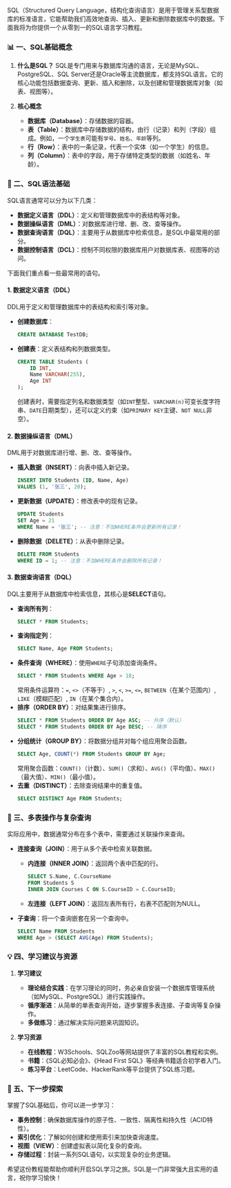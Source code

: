 SQL（Structured Query Language，结构化查询语言）是用于管理关系型数据库的标准语言，它能帮助我们高效地查询、插入、更新和删除数据库中的数据。下面我将为你提供一个从零到一的SQL语言学习教程。

### 📊 一、SQL基础概念

1.  **什么是SQL？**
    SQL是专门用来与数据库沟通的语言，无论是MySQL、PostgreSQL、SQL Server还是Oracle等主流数据库，都支持SQL语言。它的核心功能包括数据查询、更新、插入和删除，以及创建和管理数据库对象（如表、视图等）。

2.  **核心概念**
    *   **数据库（Database）**：存储数据的容器。
    *   **表（Table）**：数据库中存储数据的结构，由行（记录）和列（字段）组成。例如，一个`学生表`可能有`学号`、`姓名`、`年龄`等列。
    *   **行（Row）**：表中的一条记录，代表一个实体（如一个学生）的信息。
    *   **列（Column）**：表中的字段，用于存储特定类型的数据（如姓名、年龄）。

### 🔧 二、SQL语法基础

SQL语言通常可以分为以下几类：
*   **数据定义语言（DDL）**：定义和管理数据库中的表结构等对象。
*   **数据操纵语言（DML）**：对数据库进行增、删、改、查等操作。
*   **数据查询语言（DQL）**：主要用于从数据库中检索信息，是SQL中最常用的部分。
*   **数据控制语言（DCL）**：控制不同权限的数据库用户对数据库表、视图等的访问。

下面我们重点看一些最常用的语句。

#### 1. 数据定义语言（DDL）
DDL用于定义和管理数据库中的表结构和索引等对象。

*   **创建数据库**：
    ```sql
    CREATE DATABASE TestDB;
    ```
*   **创建表**：定义表结构和列数据类型。
    ```sql
    CREATE TABLE Students (
        ID INT,
        Name VARCHAR(255),
        Age INT
    );
    ```
    创建表时，需要指定列名和数据类型（如`INT`整型、`VARCHAR(n)`可变长度字符串、`DATE`日期类型），还可以定义约束（如`PRIMARY KEY`主键、`NOT NULL`非空）。

#### 2. 数据操纵语言（DML）
DML用于对数据库进行增、删、改、查等操作。

*   **插入数据（INSERT）**：向表中插入新记录。
    ```sql
    INSERT INTO Students (ID, Name, Age) 
    VALUES (1, '张三', 20);
    ```
*   **更新数据（UPDATE）**：修改表中的现有记录。
    ```sql
    UPDATE Students 
    SET Age = 21 
    WHERE Name = '张三'; -- 注意：不加WHERE条件会更新所有记录！
    ```
*   **删除数据（DELETE）**：从表中删除记录。
    ```sql
    DELETE FROM Students 
    WHERE ID = 1; -- 注意：不加WHERE条件会删除所有记录！
    ```

#### 3. 数据查询语言（DQL）
DQL主要用于从数据库中检索信息，其核心是**SELECT**语句。

*   **查询所有列**：
    ```sql
    SELECT * FROM Students;
    ```
*   **查询指定列**：
    ```sql
    SELECT Name, Age FROM Students;
    ```
*   **条件查询（WHERE）**：使用`WHERE`子句添加查询条件。
    ```sql
    SELECT * FROM Students WHERE Age > 18;
    ```
    常用条件运算符：`=`, `<>`（不等于）, `>`, `<`, `>=`, `<=`, `BETWEEN`（在某个范围内）, `LIKE`（模糊匹配）, `IN`（在某个集合内）。
*   **排序（ORDER BY）**：对结果集进行排序。
    ```sql
    SELECT * FROM Students ORDER BY Age ASC; -- 升序（默认）
    SELECT * FROM Students ORDER BY Age DESC; -- 降序
    ```
*   **分组统计（GROUP BY）**：将数据分组并对每个组应用聚合函数。
    ```sql
    SELECT Age, COUNT(*) FROM Students GROUP BY Age;
    ```
    常用聚合函数：`COUNT()`（计数）、`SUM()`（求和）、`AVG()`（平均值）、`MAX()`（最大值）、`MIN()`（最小值）。
*   **去重（DISTINCT）**：去除查询结果中的重复值。
    ```sql
    SELECT DISTINCT Age FROM Students;
    ```

### 🔄 三、多表操作与复杂查询

实际应用中，数据通常分布在多个表中，需要通过关联操作来查询。

*   **连接查询（JOIN）**：用于从多个表中检索关联数据。
    *   **内连接（INNER JOIN）**：返回两个表中匹配的行。
        ```sql
        SELECT S.Name, C.CourseName 
        FROM Students S
        INNER JOIN Courses C ON S.CourseID = C.CourseID;
        ```
    *   **左连接（LEFT JOIN）**：返回左表所有行，右表不匹配则为NULL。

*   **子查询**：将一个查询嵌套在另一个查询中。
    ```sql
    SELECT Name FROM Students 
    WHERE Age > (SELECT AVG(Age) FROM Students);
    ```

### 💡 四、学习建议与资源

1.  **学习建议**
    *   **理论结合实践**：在学习理论的同时，务必亲自安装一个数据库管理系统（如MySQL、PostgreSQL）进行实践操作。
    *   **循序渐进**：从简单的单表查询开始，逐步掌握多表连接、子查询等复杂操作。
    *   **多做练习**：通过解决实际问题来巩固知识。

2.  **学习资源**
    *   **在线教程**：W3Schools、SQLZoo等网站提供了丰富的SQL教程和实例。
    *   **书籍**：《SQL必知必会》、《Head First SQL》等经典书籍适合初学者入门。
    *   **练习平台**：LeetCode、HackerRank等平台提供了SQL练习题。

### 📝 五、下一步探索

掌握了SQL基础后，你可以进一步学习：
*   **事务控制**：确保数据库操作的原子性、一致性、隔离性和持久性（ACID特性）。
*   **索引优化**：了解如何创建和使用索引来加快查询速度。
*   **视图（VIEW）**：创建虚拟表以简化复杂的查询。
*   **存储过程**：封装一系列SQL语句，以实现复杂的业务逻辑。

希望这份教程能帮助你顺利开启SQL学习之旅。SQL是一门非常强大且实用的语言，祝你学习愉快！
